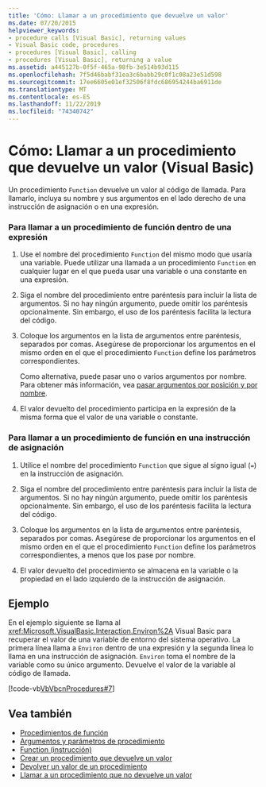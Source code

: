 ```yaml
---
title: 'Cómo: Llamar a un procedimiento que devuelve un valor'
ms.date: 07/20/2015
helpviewer_keywords:
- procedure calls [Visual Basic], returning values
- Visual Basic code, procedures
- procedures [Visual Basic], calling
- procedures [Visual Basic], returning a value
ms.assetid: a445127b-0f5f-465a-98fb-3e514b93d115
ms.openlocfilehash: 7f5d46babf31ea3c6babb29c0f1c08a23e51d598
ms.sourcegitcommit: 17ee6605e01ef32506f8fdc686954244ba6911de
ms.translationtype: MT
ms.contentlocale: es-ES
ms.lasthandoff: 11/22/2019
ms.locfileid: "74340742"
---
```

# <a name="how-to-call-a-procedure-that-returns-a-value-visual-basic"></a>Cómo: Llamar a un procedimiento que devuelve un valor (Visual Basic)
Un procedimiento `Function` devuelve un valor al código de llamada. Para llamarlo, incluya su nombre y sus argumentos en el lado derecho de una instrucción de asignación o en una expresión.  
  
### <a name="to-call-a-function-procedure-within-an-expression"></a>Para llamar a un procedimiento de función dentro de una expresión  
  
1. Use el nombre del procedimiento `Function` del mismo modo que usaría una variable. Puede utilizar una llamada a un procedimiento `Function` en cualquier lugar en el que pueda usar una variable o una constante en una expresión.  
  
2. Siga el nombre del procedimiento entre paréntesis para incluir la lista de argumentos. Si no hay ningún argumento, puede omitir los paréntesis opcionalmente. Sin embargo, el uso de los paréntesis facilita la lectura del código.  
  
3. Coloque los argumentos en la lista de argumentos entre paréntesis, separados por comas. Asegúrese de proporcionar los argumentos en el mismo orden en el que el procedimiento `Function` define los parámetros correspondientes.  
  
     Como alternativa, puede pasar uno o varios argumentos por nombre. Para obtener más información, vea [pasar argumentos por posición y por nombre](./passing-arguments-by-position-and-by-name.md).  
  
4. El valor devuelto del procedimiento participa en la expresión de la misma forma que el valor de una variable o constante.  
  
### <a name="to-call-a-function-procedure-in-an-assignment-statement"></a>Para llamar a un procedimiento de función en una instrucción de asignación  
  
1. Utilice el nombre del procedimiento `Function` que sigue al signo igual (`=`) en la instrucción de asignación.  
  
2. Siga el nombre del procedimiento entre paréntesis para incluir la lista de argumentos. Si no hay ningún argumento, puede omitir los paréntesis opcionalmente. Sin embargo, el uso de los paréntesis facilita la lectura del código.  
  
3. Coloque los argumentos en la lista de argumentos entre paréntesis, separados por comas. Asegúrese de proporcionar los argumentos en el mismo orden en el que el procedimiento `Function` define los parámetros correspondientes, a menos que los pase por nombre.  
  
4. El valor devuelto del procedimiento se almacena en la variable o la propiedad en el lado izquierdo de la instrucción de asignación.  
  
## <a name="example"></a>Ejemplo  
 En el ejemplo siguiente se llama al <xref:Microsoft.VisualBasic.Interaction.Environ%2A> Visual Basic para recuperar el valor de una variable de entorno del sistema operativo. La primera línea llama a `Environ` dentro de una expresión y la segunda línea lo llama en una instrucción de asignación. `Environ` toma el nombre de la variable como su único argumento. Devuelve el valor de la variable al código de llamada.  
  
 [!code-vb[VbVbcnProcedures#7](~/samples/snippets/visualbasic/VS_Snippets_VBCSharp/VbVbcnProcedures/VB/Class1.vb#7)]  
  
## <a name="see-also"></a>Vea también

- [Procedimientos de función](./function-procedures.md)
- [Argumentos y parámetros de procedimiento](./procedure-parameters-and-arguments.md)
- [Function (instrucción)](../../../../visual-basic/language-reference/statements/function-statement.md)
- [Crear un procedimiento que devuelve un valor](./how-to-create-a-procedure-that-returns-a-value.md)
- [Devolver un valor de un procedimiento](./how-to-return-a-value-from-a-procedure.md)
- [Llamar a un procedimiento que no devuelve un valor](./how-to-call-a-procedure-that-does-not-return-a-value.md)
